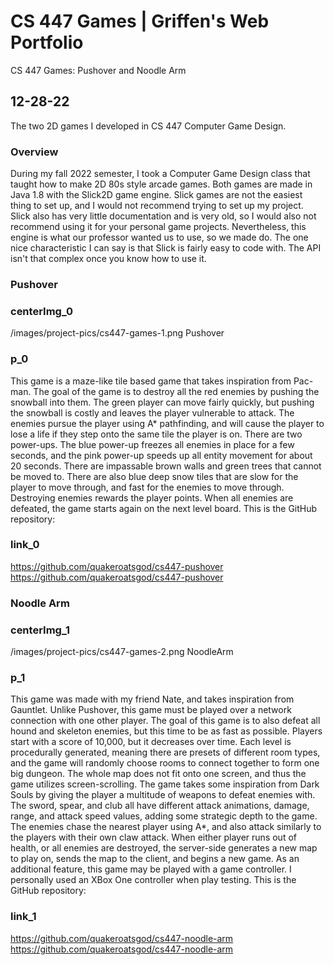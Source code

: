 # CS 447 Games | Griffen's Web Portfolio
CS 447 Games: Pushover and Noodle Arm
## 12-28-22
The two 2D games I developed in CS 447 Computer Game Design.
### Overview
During my fall 2022 semester, I took a Computer Game Design class that taught how to make 2D 80s style
arcade games. Both games are made in Java 1.8 with the Slick2D game engine. Slick games are not the
easiest thing to set up, and I would not recommend trying to set up my project. Slick also has very
little documentation and is very old, so I would also not recommend using it for your personal game
projects. Nevertheless, this engine is what our professor wanted us to use, so we made do. The one
nice characteristic I can say is that Slick is fairly easy to code with. The API isn't that complex
once you know how to use it.
### Pushover
 
### centerImg_0
/images/project-pics/cs447-games-1.png Pushover
### p_0
This game is a maze-like tile based game that takes inspiration from Pac-man. The goal of the game is
to destroy all the red enemies by pushing the snowball into them. The green player can move fairly
quickly, but pushing the snowball is costly and leaves the player vulnerable to attack. The enemies
pursue the player using A* pathfinding, and will cause the player to lose a life if they step onto
the same tile the player is on. There are two power-ups. The blue power-up freezes all enemies in
place for a few seconds, and the pink power-up speeds up all entity movement for about 20 seconds.
There are impassable brown walls and green trees that cannot be moved to. There are also blue deep
snow tiles that are slow for the player to move through, and fast for the enemies to move through.
Destroying enemies rewards the player points. When all enemies are defeated, the game starts again
on the next level board. This is the GitHub repository: 
### link_0
https://github.com/quakeroatsgod/cs447-pushover https://github.com/quakeroatsgod/cs447-pushover
### Noodle Arm
 
### centerImg_1
/images/project-pics/cs447-games-2.png NoodleArm
### p_1
This game was made with my friend Nate, and takes inspiration from Gauntlet. Unlike Pushover, this game must be played over a network
connection with one other player. The goal of this game is to also defeat all hound and
skeleton enemies, but this time to be as fast as possible. Players start with a score of 10,000, but
it decreases over time. Each level is procedurally generated, meaning there are presets of different
room types, and the game will randomly choose rooms to connect together to form one big dungeon. The 
whole map does not fit onto one screen, and thus the game utilizes screen-scrolling.
The game takes some inspiration from Dark Souls by giving the player a multitude of weapons to defeat
enemies with. The sword, spear, and club all have different attack animations, damage, range, and 
attack speed values, adding some strategic depth to the game. The enemies chase the nearest player
using A*, and also attack similarly to the players with their own claw attack. When either player
runs out of health, or all enemies are destroyed, the server-side generates a new map to play on, 
sends the map to the client, and begins a new game. As an additional feature, this game may be played
with a game controller. I personally used an XBox One controller when play testing. 
This is the GitHub repository: 
### link_1
https://github.com/quakeroatsgod/cs447-noodle-arm https://github.com/quakeroatsgod/cs447-noodle-arm 